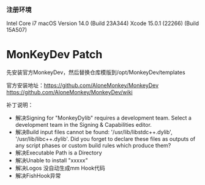 ### 注册环境
Intel Core i7    macOS Version 14.0 (Build 23A344)    Xcode 15.0.1 (22266) (Build 15A507)

# MonKeyDev Patch

先安装官方MonkeyDev，然后替换仓库模版到/opt/MonkeyDev/templates

官方安装地址：[https://github.com/AloneMonkey/MonkeyDev ](https://github.com/AloneMonkey/MonkeyDev/wiki)https://github.com/AloneMonkey/MonkeyDev/wiki

补丁说明：
- 解决Signing for "MonkeyDylib" requires a development team. Select a development team in the Signing & Capabilities editor.
- 解决Build input files cannot be found: '/usr/lib/libstdc++.dylib', '/usr/lib/libc++.dylib'. Did you forget to declare these files as outputs of any script phases or custom build rules which produce them?
- 解决Executable Path is a Directory
- 解决Unable to install "xxxxx"
- 解决Logos 没自动生成mm Hook代码
- 解决FishHook异常
